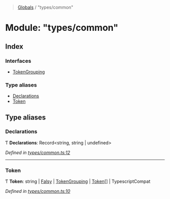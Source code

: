 > [Globals](../README.md) / "types/common"

# Module: "types/common"

## Index

### Interfaces

* [TokenGrouping](../interfaces/_types_common_.tokengrouping.md)

### Type aliases

* [Declarations](_types_common_.md#declarations)
* [Token](_types_common_.md#token)

## Type aliases

### Declarations

Ƭ  **Declarations**: Record\<string, string \| undefined>

*Defined in [types/common.ts:12](https://github.com/kenoxa/beamwind/blob/main/packages/beamwind/src/types/common.ts#L12)*

___

### Token

Ƭ  **Token**: string \| [Falsy](_index_.md#falsy) \| [TokenGrouping](../interfaces/_index_.tokengrouping.md) \| [Token](_types_common_.md#token)[] \| TypescriptCompat

*Defined in [types/common.ts:10](https://github.com/kenoxa/beamwind/blob/main/packages/beamwind/src/types/common.ts#L10)*
